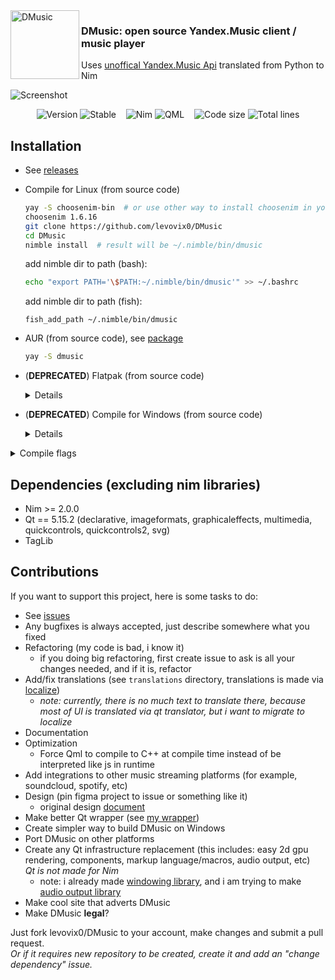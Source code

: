 <img alt="DMusic" align="left" width="110" src="https://github.com/levovix0/DMusic/blob/master/resources/app.svg">
<p>
  <h3>DMusic: open source Yandex.Music client / music player</h3>
  Uses <a href="https://github.com/MarshalX/yandex-music-api">unoffical Yandex.Music Api</a> translated from Python to Nim
</p>

![Screenshot](https://i.imgur.com/zjiXeOh.png)  
<p align="center">
  <img alt="Version" src="https://img.shields.io/badge/Version-0.4.1-x.svg?style=flat-square&logoColor=white&color=blue">
  <img alt="Stable" src="https://img.shields.io/badge/Stable-0.4-x.svg?style=flat-square&logoColor=white&color=blue">
  &nbsp;&nbsp;
  <img alt="Nim" src="https://img.shields.io/badge/Nim-Nim.svg?style=flat-square&logo=nim&logoColor=white&color=cb9e50">
  <img alt="QML" src="https://img.shields.io/badge/QML-QML.svg?style=flat-square&logo=qt&logoColor=white&color=3db069">
  &nbsp;&nbsp;
  <img alt="Code size" src="https://img.shields.io/github/languages/code-size/levovix0/DMusic?style=flat-square">
  <img alt="Total lines" src="https://img.shields.io/tokei/lines/github/levovix0/DMusic?color=purple&style=flat-square">
</p>

## Installation
* See [releases](https://github.com/levovix0/DMusic/releases)

* Compile for Linux (from source code)
  ```sh
  yay -S choosenim-bin  # or use other way to install choosenim in your linux distribution
  choosenim 1.6.16
  git clone https://github.com/levovix0/DMusic
  cd DMusic
  nimble install  # result will be ~/.nimble/bin/dmusic
  ```
  add nimble dir to path (bash):
  ```bash
  echo "export PATH='\$PATH:~/.nimble/bin/dmusic'" >> ~/.bashrc
  ```
  add nimble dir to path (fish):
  ```fish
  fish_add_path ~/.nimble/bin/dmusic
  ```

* AUR (from source code), see [package](https://aur.archlinux.org/packages/dmusic)
  ```sh
  yay -S dmusic
  ```

* (**DEPRECATED**) Flatpak (from source code) <details>
  ```sh
  git clone https://github.com/levovix0/DMusic
  cd DMusic
  flatpak install org.kde.Sdk/x86_64/5.15-21.08
  flatpak install org.kde.Platform/x86_64/5.15-21.08
  flatpak-builder --user --install --force-clean build-flatpak org.DTeam.DMusic.yml
  ```
  </details>

* (**DEPRECATED**) Compile for Windows (from source code)  <details>
  see [wiki](https://github.com/levovix0/DMusic/wiki/Building-on-Windows)
  </details>

<details><summary>Compile flags</summary><p>
  <code>-d:debugRequests</code> - print all requested urls to stdout
  
  <code>-d:yandexMusic_oneRequestAtOnce</code> - make only one request to yandex music at once

  <code>-d:debugYandexMusicBehaviour</code> - debug Yandex.Music service and api behaviour
</p></details>

## Dependencies (excluding nim libraries)
* Nim >= 2.0.0
* Qt == 5.15.2 (declarative, imageformats, graphicaleffects, multimedia, quickcontrols, quickcontrols2, svg)
* TagLib

## Contributions
If you want to support this project, here is some tasks to do:
* See [issues](https://github.com/levovix0/DMusic/issues)
* Any bugfixes is always accepted, just describe somewhere what you fixed
* Refactoring (my code is bad, i know it)
  * if you doing big refactoring, first create issue to ask is all your changes needed, and if it is, refactor
* Add/fix translations (see `translations` directory, translations is made via [localize](https://github.com/levovix0/localize))
  * *note: currently, there is no much text to translate there, because most of UI is translated via qt translator, but i want to migrate to localize*
* Documentation
* Optimization
  * Force Qml to compile to C++ at compile time instead of be interpreted like js in runtime
* Add integrations to other music streaming platforms (for example, soundcloud, spotify, etc)
* Design (pin figma project to issue or something like it)
  * original design [document](https://www.figma.com/file/1AKzO6gCKcZDQuvVvdpJnu/DMusic?type=design&node-id=0%3A1&t=2griF3xoo4AxuTSx-1)
* Make better Qt wrapper (see [my wrapper](https://github.com/levovix0/DMusic/blob/master/src/gui/qt.nim))
* Create simpler way to build DMusic on Windows
* Port DMusic on other platforms
* Create any Qt infrastructure replacement (this includes: easy 2d gpu rendering, components, markup language/macros, audio output, etc)  
  *Qt is not made for Nim*  
  * note: i already made [windowing library](https://github.com/levovix0/siwin), and i am trying to make [audio output library](https://github.com/levovix0/siaud)
* Make cool site that adverts DMusic
* Make DMusic **legal**?

Just fork levovix0/DMusic to your account, make changes and submit a pull request.  
*Or if it requires new repository to be created, create it and add an "change dependency" issue.*
